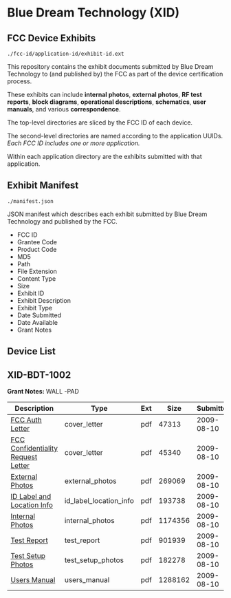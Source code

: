 # Blue Dream Technology (XID)
## FCC Device Exhibits

```
./fcc-id/application-id/exhibit-id.ext
```

This repository contains the exhibit documents submitted by Blue Dream Technology to (and published by) the FCC as part of the device certification process.

These exhibits can include **internal photos**, **external photos**, **RF test reports**, **block diagrams**, **operational descriptions**, **schematics**, **user manuals**, and various **correspondence**.

The top-level directories are sliced by the FCC ID of each device.

The second-level directories are named according to the application UUIDs. *Each FCC ID includes one or more application.*

Within each application directory are the exhibits submitted with that application. 

## Exhibit Manifest

```
./manifest.json
```

JSON manifest which describes each exhibit submitted by Blue Dream Technology and published by the FCC.

- FCC ID
- Grantee Code
- Product Code
- MD5
- Path
- File Extension
- Content Type
- Size
- Exhibit ID
- Exhibit Description
- Exhibit Type
- Date Submitted
- Date Available
- Grant Notes

## Device List
## XID-BDT-1002
**Grant Notes:** WALL -PAD

| Description | Type | Ext | Size | Submitted | Available |
| ----------- | ---- | --- | ---- | --------- | --------- |
| [FCC Auth Letter](XID-BDT-1002/7c221617c8292401f71967d5580e2c4c/1151505.pdf) | cover_letter | pdf | 47313 | 2009-08-10 | 2009-08-10 |
| [FCC Confidentiality Request Letter](XID-BDT-1002/7c221617c8292401f71967d5580e2c4c/1151506.pdf) | cover_letter | pdf | 45340 | 2009-08-10 | 2009-08-10 |
| [External Photos](XID-BDT-1002/7c221617c8292401f71967d5580e2c4c/1151497.pdf) | external_photos | pdf | 269069 | 2009-08-10 | 2009-09-24 |
| [ID Label and Location Info](XID-BDT-1002/7c221617c8292401f71967d5580e2c4c/1151498.pdf) | id_label_location_info | pdf | 193738 | 2009-08-10 | 2009-08-10 |
| [Internal Photos](XID-BDT-1002/7c221617c8292401f71967d5580e2c4c/1151499.pdf) | internal_photos | pdf | 1174356 | 2009-08-10 | 2009-09-24 |
| [Test Report](XID-BDT-1002/7c221617c8292401f71967d5580e2c4c/1151502.pdf) | test_report | pdf | 901939 | 2009-08-10 | 2009-08-10 |
| [Test Setup Photos](XID-BDT-1002/7c221617c8292401f71967d5580e2c4c/1151503.pdf) | test_setup_photos | pdf | 182278 | 2009-08-10 | 2009-09-24 |
| [Users Manual](XID-BDT-1002/7c221617c8292401f71967d5580e2c4c/1151504.pdf) | users_manual | pdf | 1288162 | 2009-08-10 | 2009-09-24 |
